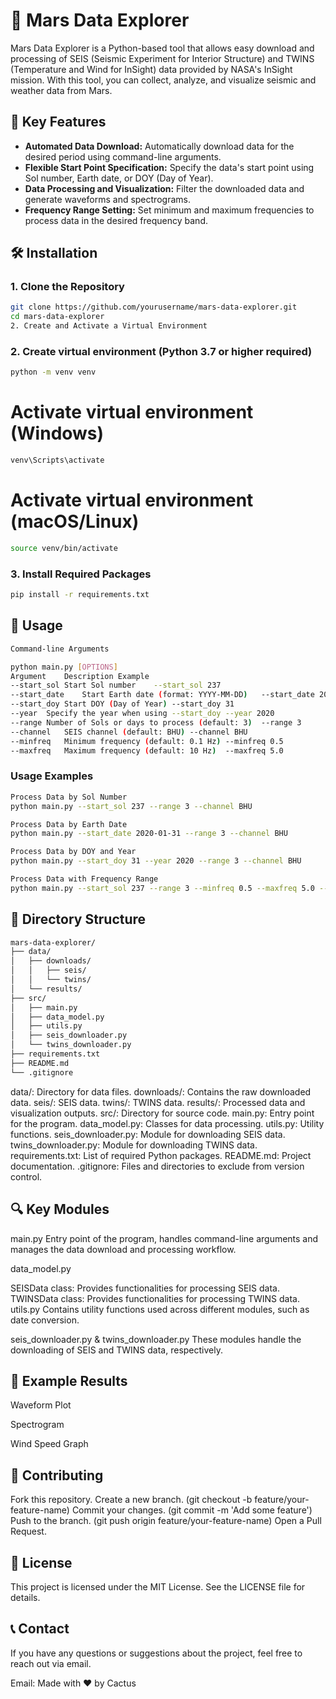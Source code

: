 # 🚀 Mars Data Explorer

Mars Data Explorer is a Python-based tool that allows easy download and processing of SEIS (Seismic Experiment for Interior Structure) and TWINS (Temperature and Wind for InSight) data provided by NASA's InSight mission. With this tool, you can collect, analyze, and visualize seismic and weather data from Mars.

## 🌟 Key Features
- **Automated Data Download:** Automatically download data for the desired period using command-line arguments.
- **Flexible Start Point Specification:** Specify the data's start point using Sol number, Earth date, or DOY (Day of Year).
- **Data Processing and Visualization:** Filter the downloaded data and generate waveforms and spectrograms.
- **Frequency Range Setting:** Set minimum and maximum frequencies to process data in the desired frequency band.

## 🛠️ Installation

### 1. Clone the Repository

```bash
git clone https://github.com/yourusername/mars-data-explorer.git
cd mars-data-explorer
2. Create and Activate a Virtual Environment
```


### 2. Create virtual environment (Python 3.7 or higher required)
```bash
python -m venv venv
```

# Activate virtual environment (Windows)
```bash
venv\Scripts\activate
```

# Activate virtual environment (macOS/Linux)
```bash
source venv/bin/activate
```


### 3. Install Required Packages

```bash
pip install -r requirements.txt
```

## 🚴 Usage


```bash
Command-line Arguments

python main.py [OPTIONS]
Argument	Description	Example
--start_sol	Start Sol number	--start_sol 237
--start_date	Start Earth date (format: YYYY-MM-DD)	--start_date 2020-01-31
--start_doy	Start DOY (Day of Year)	--start_doy 31
--year	Specify the year when using --start_doy	--year 2020
--range	Number of Sols or days to process (default: 3)	--range 3
--channel	SEIS channel (default: BHU)	--channel BHU
--minfreq	Minimum frequency (default: 0.1 Hz)	--minfreq 0.5
--maxfreq	Maximum frequency (default: 10 Hz)	--maxfreq 5.0
```

### Usage Examples

```bash
Process Data by Sol Number
python main.py --start_sol 237 --range 3 --channel BHU

Process Data by Earth Date
python main.py --start_date 2020-01-31 --range 3 --channel BHU

Process Data by DOY and Year
python main.py --start_doy 31 --year 2020 --range 3 --channel BHU

Process Data with Frequency Range
python main.py --start_sol 237 --range 3 --minfreq 0.5 --maxfreq 5.0 --channel BHU
```


## 📁 Directory Structure

```bash
mars-data-explorer/
├── data/
│   ├── downloads/
│   │   ├── seis/
│   │   └── twins/
│   └── results/
├── src/
│   ├── main.py
│   ├── data_model.py
│   ├── utils.py
│   ├── seis_downloader.py
│   └── twins_downloader.py
├── requirements.txt
├── README.md
└── .gitignore
```

data/: Directory for data files.
downloads/: Contains the raw downloaded data.
seis/: SEIS data.
twins/: TWINS data.
results/: Processed data and visualization outputs.
src/: Directory for source code.
main.py: Entry point for the program.
data_model.py: Classes for data processing.
utils.py: Utility functions.
seis_downloader.py: Module for downloading SEIS data.
twins_downloader.py: Module for downloading TWINS data.
requirements.txt: List of required Python packages.
README.md: Project documentation.
.gitignore: Files and directories to exclude from version control.


## 🔍 Key Modules
main.py
Entry point of the program, handles command-line arguments and manages the data download and processing workflow.

data_model.py

SEISData class: Provides functionalities for processing SEIS data.
TWINSData class: Provides functionalities for processing TWINS data.
utils.py
Contains utility functions used across different modules, such as date conversion.

seis_downloader.py & twins_downloader.py
These modules handle the downloading of SEIS and TWINS data, respectively.

## 🎨 Example Results
Waveform Plot

Spectrogram

Wind Speed Graph

## 🤝 Contributing
Fork this repository.
Create a new branch. (git checkout -b feature/your-feature-name)
Commit your changes. (git commit -m 'Add some feature')
Push to the branch. (git push origin feature/your-feature-name)
Open a Pull Request.

## 📝 License

This project is licensed under the MIT License. See the LICENSE file for details.

## 📞 Contact
If you have any questions or suggestions about the project, feel free to reach out via email.

Email:
Made with ❤️ by Cactus